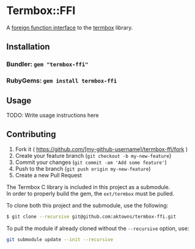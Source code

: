 # Termbox::FFI

A [foreign function interface][ffi] to the [termbox][termbox] library.

## Installation

### Bundler: `gem "termbox-ffi"`

### RubyGems: `gem install termbox-ffi`

## Usage

TODO: Write usage instructions here

## Contributing

1. Fork it ( https://github.com/[my-github-username]/termbox-ffi/fork )
2. Create your feature branch (`git checkout -b my-new-feature`)
3. Commit your changes (`git commit -am 'Add some feature'`)
4. Push to the branch (`git push origin my-new-feature`)
5. Create a new Pull Request

The Termbox C library is included in this project as a submodule.  
In order to properly build the gem, the `ext/termbox` must be pulled.

To clone both this project and the submodule, use the following:

```sh
$ git clone --recursive git@github.com:aktowns/termbox-ffi.git
```

To pull the module if already cloned without the `--recursive` option, use:

```sh
git submodule update --init --recursive
```

[ffi]: https://github.com/ffi/ffi
[termbox]: https://github.com/nsf/termbox
